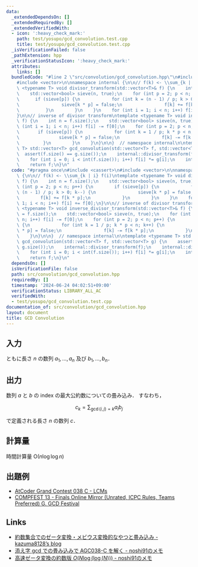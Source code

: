 ```yaml
---
data:
  _extendedDependsOn: []
  _extendedRequiredBy: []
  _extendedVerifiedWith:
  - icon: ':heavy_check_mark:'
    path: test/yosupo/gcd_convolution.test.cpp
    title: test/yosupo/gcd_convolution.test.cpp
  _isVerificationFailed: false
  _pathExtension: hpp
  _verificationStatusIcon: ':heavy_check_mark:'
  attributes:
    links: []
  bundledCode: "#line 2 \"src/convolution/gcd_convolution.hpp\"\n#include <cassert>\n\
    #include <vector>\n\nnamespace internal {\n\n// f(k) <- \\sum_{k | i} f(i)\ntemplate\
    \ <typename T> void divisor_transform(std::vector<T>& f) {\n    int n = f.size();\n\
    \    std::vector<bool> sieve(n, true);\n    for (int p = 2; p < n; p++) {\n  \
    \      if (sieve[p]) {\n            for (int k = (n - 1) / p; k > 0; k--) {\n\
    \                sieve[k * p] = false;\n                f[k] += f[k * p];\n  \
    \          }\n        }\n    }\n    for (int i = 1; i < n; i++) f[i] += f[0];\n\
    }\n\n// inverse of divisor transform\ntemplate <typename T> void inverse_divisor_transform(std::vector<T>&\
    \ f) {\n    int n = f.size();\n    std::vector<bool> sieve(n, true);\n    for\
    \ (int i = 1; i < n; i++) f[i] -= f[0];\n    for (int p = 2; p < n; p++) {\n \
    \       if (sieve[p]) {\n            for (int k = 1 / p; k * p < n; k++) {\n \
    \               sieve[k * p] = false;\n                f[k] -= f[k * p];\n   \
    \         }\n        }\n    }\n}\n\n}  // namespace internal\n\ntemplate <typename\
    \ T> std::vector<T> gcd_convolution(std::vector<T> f, std::vector<T> g) {\n  \
    \  assert(f.size() == g.size());\n    internal::divisor_transform(f);\n    internal::divisor_transform(g);\n\
    \    for (int i = 0; i < int(f.size()); i++) f[i] *= g[i];\n    internal::inverse_divisor_transform(f);\n\
    \    return f;\n}\n"
  code: "#pragma once\n#include <cassert>\n#include <vector>\n\nnamespace internal\
    \ {\n\n// f(k) <- \\sum_{k | i} f(i)\ntemplate <typename T> void divisor_transform(std::vector<T>&\
    \ f) {\n    int n = f.size();\n    std::vector<bool> sieve(n, true);\n    for\
    \ (int p = 2; p < n; p++) {\n        if (sieve[p]) {\n            for (int k =\
    \ (n - 1) / p; k > 0; k--) {\n                sieve[k * p] = false;\n        \
    \        f[k] += f[k * p];\n            }\n        }\n    }\n    for (int i =\
    \ 1; i < n; i++) f[i] += f[0];\n}\n\n// inverse of divisor transform\ntemplate\
    \ <typename T> void inverse_divisor_transform(std::vector<T>& f) {\n    int n\
    \ = f.size();\n    std::vector<bool> sieve(n, true);\n    for (int i = 1; i <\
    \ n; i++) f[i] -= f[0];\n    for (int p = 2; p < n; p++) {\n        if (sieve[p])\
    \ {\n            for (int k = 1 / p; k * p < n; k++) {\n                sieve[k\
    \ * p] = false;\n                f[k] -= f[k * p];\n            }\n        }\n\
    \    }\n}\n\n}  // namespace internal\n\ntemplate <typename T> std::vector<T>\
    \ gcd_convolution(std::vector<T> f, std::vector<T> g) {\n    assert(f.size() ==\
    \ g.size());\n    internal::divisor_transform(f);\n    internal::divisor_transform(g);\n\
    \    for (int i = 0; i < int(f.size()); i++) f[i] *= g[i];\n    internal::inverse_divisor_transform(f);\n\
    \    return f;\n}\n"
  dependsOn: []
  isVerificationFile: false
  path: src/convolution/gcd_convolution.hpp
  requiredBy: []
  timestamp: '2024-06-24 04:02:51+09:00'
  verificationStatus: LIBRARY_ALL_AC
  verifiedWith:
  - test/yosupo/gcd_convolution.test.cpp
documentation_of: src/convolution/gcd_convolution.hpp
layout: document
title: GCD Convolution
---
```


## 入力

ともに長さ $n$ の数列 $a _ 1, \dots , a _ n$ 及び $b _ 1, \dots , b _ n$．

## 出力

数列 $a$ と $b$ の index の最大公約数についての畳み込み．
すなわち，

$$
c _ k = \sum _ {\gcd(i, j) = k} a _ i b _ j
$$

で定義される長さ $n$ の数列 $c$．

## 計算量

時間計算量 $\mathrm{O}(n \log \log n)$

## 出題例
- [AtCoder Grand Contest 038 C - LCMs](https://atcoder.jp/contests/agc038/tasks/agc038_c)
- [COMPFEST 13 - Finals Online Mirror (Unrated, ICPC Rules, Teams Preferred) G. GCD Festival](https://codeforces.com/contest/1575/problem/G)

## Links
- [約数集合でのゼータ変換・メビウス変換的なやつと畳み込み - kazuma8128’s blog](https://kazuma8128.hatenablog.com/entry/2018/07/29/231819)
- [添え字 gcd での畳み込みで AGC038-C を解く - noshi91のメモ](https://noshi91.hatenablog.com/entry/2019/09/23/002445)
- [高速ゼータ変換の約数版 $O(N \log(\log(N)))$ - noshi91のメモ](https://noshi91.hatenablog.com/entry/2018/12/27/121649)
